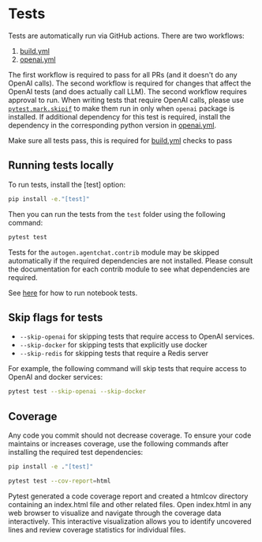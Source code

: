 # Tests

Tests are automatically run via GitHub actions. There are two workflows:

1. [build.yml](https://github.com/ag2ai/ag2/blob/main/.github/workflows/build.yml)
1. [openai.yml](https://github.com/ag2ai/ag2/blob/main/.github/workflows/openai.yml)

The first workflow is required to pass for all PRs (and it doesn't do any OpenAI calls). The second workflow is required for changes that affect the OpenAI tests (and does actually call LLM). The second workflow requires approval to run. When writing tests that require OpenAI calls, please use [`pytest.mark.skipif`](https://github.com/ag2ai/ag2/blob/b1adac515931bf236ac59224269eeec683a162ba/test/oai/test_client.py#L19) to make them run in only when `openai` package is installed. If additional dependency for this test is required, install the dependency in the corresponding python version in [openai.yml](https://github.com/ag2ai/ag2/blob/main/.github/workflows/openai.yml).

Make sure all tests pass, this is required for [build.yml](https://github.com/ag2ai/ag2/blob/main/.github/workflows/build.yml) checks to pass

## Running tests locally

To run tests, install the [test] option:

```bash
pip install -e."[test]"
```

Then you can run the tests from the `test` folder using the following command:

```bash
pytest test
```

Tests for the `autogen.agentchat.contrib` module may be skipped automatically if the
required dependencies are not installed. Please consult the documentation for
each contrib module to see what dependencies are required.

See [here](https://github.com/ag2ai/ag2/blob/main/notebook/contributing.md#testing) for how to run notebook tests.

## Skip flags for tests

- `--skip-openai` for skipping tests that require access to OpenAI services.
- `--skip-docker` for skipping tests that explicitly use docker
- `--skip-redis` for skipping tests that require a Redis server

For example, the following command will skip tests that require access to
OpenAI and docker services:

```bash
pytest test --skip-openai --skip-docker
```

## Coverage

Any code you commit should not decrease coverage. To ensure your code maintains or increases coverage, use the following commands after installing the required test dependencies:

```bash
pip install -e ."[test]"

pytest test --cov-report=html
```

Pytest generated a code coverage report and created a htmlcov directory containing an index.html file and other related files. Open index.html in any web browser to visualize and navigate through the coverage data interactively. This interactive visualization allows you to identify uncovered lines and review coverage statistics for individual files.
